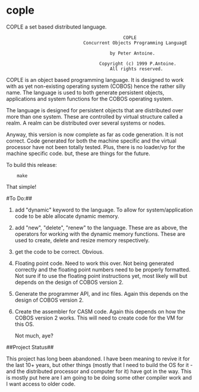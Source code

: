 cople
=====

COPLE a set based distributed language.


                                                COPLE
                                 Concurrent Objects Programming LanguagE

                                           by Peter Antoine.

                                       Copyright (c) 1999 P.Antoine.
                                           All rights reserved.


COPLE is an object based programming language. It is designed to work with as yet
non-existing operating system (COBOS) hence the rather silly name. The language is
used to both generate persistent objects, applications and system functions for the
COBOS operating system.

The language is designed for persistent objects that are distributed over more than
one system. These are controlled by virtual structure called a realm. A realm can
be distributed over several systems or nodes.

Anyway, this version is now complete as far as code generation. It is not correct. Code
generated for both the machine specific and the virtual processor have not been totally
tested. Plus, there is no loader/vp for the machine specific code. but, these are things
for the future.

To build this release:

	 	make

That simple!

#To Do:##

1.	 add "dynamic" keyword to the language.
	   To allow for system/application code to be able allocate dynamic memory. 

2.	 add "new", "delete", "renew" to the language.
	   These are as above, the operators for working with the dynamic memory functions. These
	   are used to create, delete and resize memory respectively.

3.	 get the code to be correct.
	   Obvious.

4.	 Floating point code.
	   Need to work this over. Not being generated correctly and the floating point numbers
	   need to be properly formatted. Not sure if to use the floating point instructions
	   yet, most likely will but depends on the design of COBOS version 2.

5.	 Generate the programmer API, and inc files.
	   Again this depends on the design of COBOS version 2.

6.	 Create the assembler for CASM code.
	   Again this depends on how the COBOS version 2 works. This will need to create code
	   for the VM for this OS.
	 

	 	Not much, aye?

##Project Status##

This project has long been abandoned. I have been meaning to revive it for the last 10+ years, but other things
(mostly that I need to build the OS for it - and the distributed processor and computer for it) have got in the
way. This is mostly put here are I am going to be doing some other compiler work and I want access to older code.


